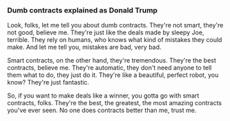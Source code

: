 ### Dumb contracts explained as Donald Trump

Look, folks, let me tell you about dumb contracts. They're not smart, they're not good, believe me. They're just like the deals made by sleepy Joe, terrible. They rely on humans, who knows what kind of mistakes they could make. And let me tell you, mistakes are bad, very bad.

Smart contracts, on the other hand, they're tremendous. They're the best contracts, believe me. They're automatic, they don't need anyone to tell them what to do, they just do it. They're like a beautiful, perfect robot, you know? They're just fantastic.

So, if you want to make deals like a winner, you gotta go with smart contracts, folks. They're the best, the greatest, the most amazing contracts you've ever seen. No one does contracts better than me, trust me.
